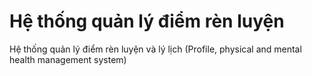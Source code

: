# Hệ thống quản lý điểm rèn luyện
Hệ thống quản lý điểm rèn luyện và lý lịch (Profile, physical and mental health management system)
